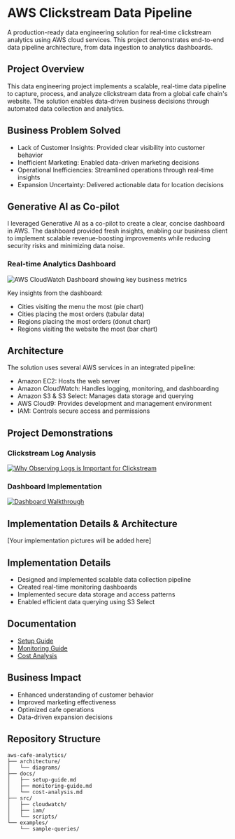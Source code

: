 # AWS Clickstream Data Pipeline

A production-ready data engineering solution for real-time clickstream analytics using AWS cloud services. This project demonstrates end-to-end data pipeline architecture, from data ingestion to analytics dashboards.

## Project Overview
This data engineering project implements a scalable, real-time data pipeline to capture, process, and analyze clickstream data from a global cafe chain's website. The solution enables data-driven business decisions through automated data collection and analytics.

## Business Problem Solved
- Lack of Customer Insights: Provided clear visibility into customer behavior
- Inefficient Marketing: Enabled data-driven marketing decisions
- Operational Inefficiencies: Streamlined operations through real-time insights
- Expansion Uncertainty: Delivered actionable data for location decisions

## Generative AI as Co-pilot
I leveraged Generative AI as a co-pilot to create a clear, concise dashboard in AWS. The dashboard provided fresh insights, enabling our business client to implement scalable revenue-boosting improvements while reducing security risks and minimizing data noise.

### Real-time Analytics Dashboard
![AWS CloudWatch Dashboard showing key business metrics](https://cdn.prod.website-files.com/678689ad79214b873fce7420/67f3ed87f5a7743671651c25_Building%20a%20Data%20Pipeline%20for%20Business%20Insights.webp)

Key insights from the dashboard:
- Cities visiting the menu the most (pie chart)
- Cities placing the most orders (tabular data)
- Regions placing the most orders (donut chart)
- Regions visiting the website the most (bar chart)

## Architecture
The solution uses several AWS services in an integrated pipeline:
- Amazon EC2: Hosts the web server
- Amazon CloudWatch: Handles logging, monitoring, and dashboarding
- Amazon S3 & S3 Select: Manages data storage and querying
- AWS Cloud9: Provides development and management environment
- IAM: Controls secure access and permissions

## Project Demonstrations
### Clickstream Log Analysis
[![Why Observing Logs is Important for Clickstream](https://cdn.loom.com/sessions/thumbnails/c3f97477b4c047d4bbd84508ef67748b-with-play.gif)](https://www.loom.com/share/c3f97477b4c047d4bbd84508ef67748b?sid=8c1ab6f1-9b2e-4b6b-bf99-c27afcf5ae31)

### Dashboard Implementation
[![Dashboard Walkthrough](https://cdn.loom.com/sessions/thumbnails/5ed5400678794b16a1df379aec51ede0-with-play.gif)](https://www.loom.com/share/5ed5400678794b16a1df379aec51ede0?sid=809b9b94-46b0-484a-b7ca-48e600af168f)

## Implementation Details & Architecture
[Your implementation pictures will be added here]

## Implementation Details
- Designed and implemented scalable data collection pipeline
- Created real-time monitoring dashboards
- Implemented secure data storage and access patterns
- Enabled efficient data querying using S3 Select

## Documentation
- [Setup Guide](docs/setup-guide.md)
- [Monitoring Guide](docs/monitoring-guide.md)
- [Cost Analysis](docs/cost-analysis.md)

## Business Impact
- Enhanced understanding of customer behavior
- Improved marketing effectiveness
- Optimized cafe operations
- Data-driven expansion decisions

## Repository Structure
```
aws-cafe-analytics/
├── architecture/
│   └── diagrams/
├── docs/
│   ├── setup-guide.md
│   ├── monitoring-guide.md
│   └── cost-analysis.md
├── src/
│   ├── cloudwatch/
│   ├── iam/
│   └── scripts/
└── examples/
    └── sample-queries/
